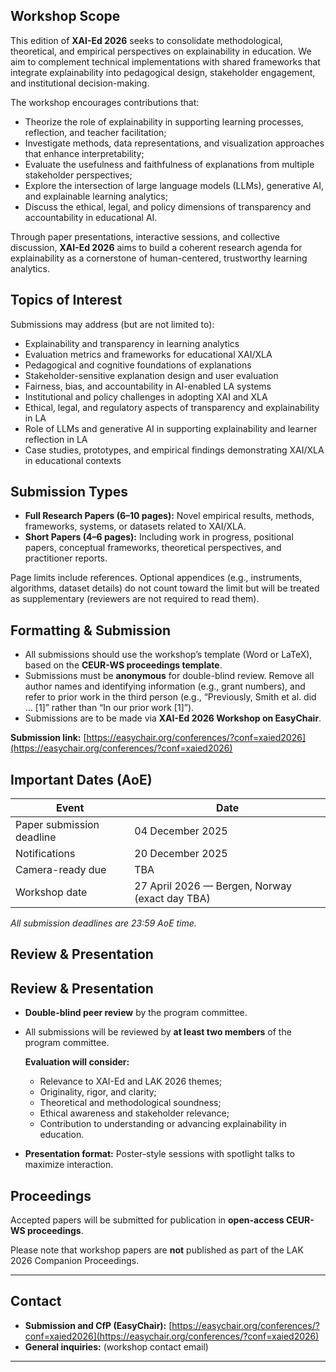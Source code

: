 
## Workshop Scope

This edition of **XAI-Ed 2026** seeks to consolidate methodological, theoretical, and empirical perspectives on explainability in education. We aim to complement technical implementations with shared frameworks that integrate explainability into pedagogical design, stakeholder engagement, and institutional decision-making.

The workshop encourages contributions that:

- Theorize the role of explainability in supporting learning processes, reflection, and teacher facilitation;  
- Investigate methods, data representations, and visualization approaches that enhance interpretability;  
- Evaluate the usefulness and faithfulness of explanations from multiple stakeholder perspectives;  
- Explore the intersection of large language models (LLMs), generative AI, and explainable learning analytics;  
- Discuss the ethical, legal, and policy dimensions of transparency and accountability in educational AI.  

Through paper presentations, interactive sessions, and collective discussion, **XAI-Ed 2026** aims to build a coherent research agenda for explainability as a cornerstone of human-centered, trustworthy learning analytics.



## Topics of Interest

Submissions may address (but are not limited to):

- Explainability and transparency in learning analytics  
- Evaluation metrics and frameworks for educational XAI/XLA  
- Pedagogical and cognitive foundations of explanations  
- Stakeholder-sensitive explanation design and user evaluation  
- Fairness, bias, and accountability in AI-enabled LA systems  
- Institutional and policy challenges in adopting XAI and XLA  
- Ethical, legal, and regulatory aspects of transparency and explainability in LA  
- Role of LLMs and generative AI in supporting explainability and learner reflection in LA  
- Case studies, prototypes, and empirical findings demonstrating XAI/XLA in educational contexts  


## Submission Types

- **Full Research Papers (6–10 pages):** Novel empirical results, methods, frameworks, systems, or datasets related to XAI/XLA.  
- **Short Papers (4–6 pages):** Including work in progress, positional papers, conceptual frameworks, theoretical perspectives, and practitioner reports.  

Page limits include references. Optional appendices (e.g., instruments, algorithms, dataset details) do not count toward the limit but will be treated as supplementary (reviewers are not required to read them).


## Formatting & Submission

- All submissions should use the workshop’s template (Word or LaTeX), based on the **CEUR-WS proceedings template**.  
- Submissions must be **anonymous** for double-blind review. Remove all author names and identifying information (e.g., grant numbers), and refer to prior work in the third person (e.g., “Previously, Smith et al. did … [1]” rather than “In our prior work [1]”).  
- Submissions are to be made via **XAI-Ed 2026 Workshop on EasyChair**.  

**Submission link:** [https://easychair.org/conferences/?conf=xaied2026](https://easychair.org/conferences/?conf=xaied2026)


## Important Dates (AoE)

| Event | Date |
|-------|------|
| Paper submission deadline | 04 December 2025 |
| Notifications | 20 December 2025 |
| Camera-ready due | TBA |
| Workshop date | 27 April 2026 — Bergen, Norway (exact day TBA) |

_All submission deadlines are 23:59 AoE time._


## Review & Presentation

## Review & Presentation

- **Double-blind peer review** by the program committee.  
- All submissions will be reviewed by **at least two members** of the program committee.  

  **Evaluation will consider:**
  - Relevance to XAI-Ed and LAK 2026 themes;  
  - Originality, rigor, and clarity;  
  - Theoretical and methodological soundness;  
  - Ethical awareness and stakeholder relevance;  
  - Contribution to understanding or advancing explainability in education.  

- **Presentation format:** Poster-style sessions with spotlight talks to maximize interaction. 


## Proceedings

Accepted papers will be submitted for publication in **open-access CEUR-WS proceedings**.  

Please note that workshop papers are **not** published as part of the LAK 2026 Companion Proceedings.

---

## Contact

- **Submission and CfP (EasyChair):** [https://easychair.org/conferences/?conf=xaied2026](https://easychair.org/conferences/?conf=xaied2026)  
- **General inquiries:** (workshop contact email)

---